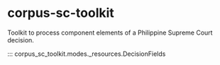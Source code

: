 # corpus-sc-toolkit

Toolkit to process component elements of a Philippine Supreme Court decision.

::: corpus_sc_toolkit.modes._resources.DecisionFields
